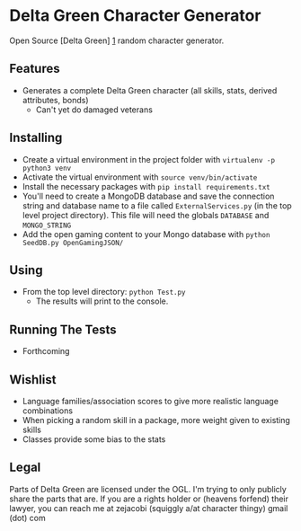 # Delta Green Character Generator
Open Source [Delta Green] [1] random character generator.

## Features
* Generates a complete Delta Green character (all skills, stats, derived attributes, bonds)
    * Can't yet do damaged veterans

## Installing
* Create a virtual environment in the project folder with `virtualenv -p python3 venv`
* Activate the virtual environment with `source venv/bin/activate`
* Install the necessary packages with `pip install requirements.txt`
* You'll need to create a MongoDB database and save the connection string and database name to a
file called `ExternalServices.py` (in the top level project directory). This file will need the 
globals `DATABASE` and `MONGO_STRING`
* Add the open gaming content to your Mongo database with `python SeedDB.py OpenGamingJSON/`

## Using
* From the top level directory: `python Test.py`
    * The results will print to the console.

## Running The Tests
* Forthcoming

## Wishlist
* Language families/association scores to give more realistic language combinations
* When picking a random skill in a package, more weight given to existing skills
* Classes provide some bias to the stats

## Legal
Parts of Delta Green are licensed under the OGL. I'm trying to only publicly share the parts that
are. If you are a rights holder or (heavens forfend) their lawyer, you can reach me at 
zejacobi (squiggly a/at character thingy) gmail (dot) com


[1]: http://www.delta-green.com/